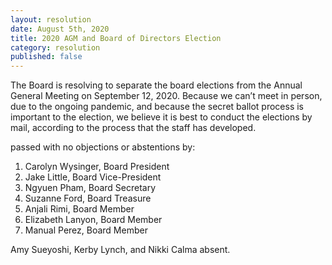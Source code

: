 ```yaml
---
layout: resolution
date: August 5th, 2020
title: 2020 AGM and Board of Directors Election
category: resolution
published: false
---
```


The Board is resolving to separate the board elections from the Annual General Meeting
on September 12, 2020. Because we can’t meet in person, due to the ongoing pandemic, and
because the secret ballot process is important to the election, we believe it is best to
conduct the elections by mail, according to the process that the staff has developed.

passed with no objections or abstentions by:
1. Carolyn Wysinger, Board President
2. Jake Little, Board Vice-President
3. Ngyuen Pham, Board Secretary
4. Suzanne Ford, Board Treasure
5. Anjali Rimi, Board Member
6. Elizabeth Lanyon, Board Member
7. Manual Perez, Board Member

Amy Sueyoshi, Kerby Lynch, and Nikki Calma absent.